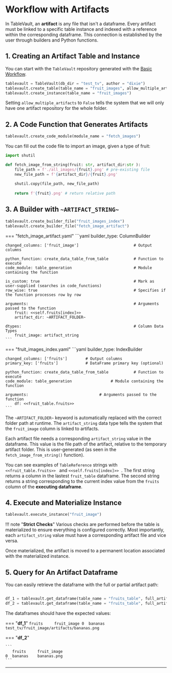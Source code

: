# Workflow with Artifacts

In TableVault, an **artifact** is any file that isn't a dataframe. Every artifact must be linked to a specific table instance and indexed with a reference within the corresponding dataframe. This connection is established by the user through builders and Python functions.

## 1. Creating an Artifact Table and Instance

You can start with the `TableVault` repository generated with the [Basic Workflow]().

```python
tablevault = TableVault(db_dir = "test_tv", author = "dixie")
tablevault.create_table(table_name = "fruit_images", allow_multiple_artifacts = False)
tablevault.create_instance(table_name = "fruit_images")
```

Setting `allow_multiple_artifacts` to `False` tells the system that we will only have one artifact repository for the whole folder.

## 2. A Code Function that Generates Artifacts

```python
tablevault.create_code_module(module_name = "fetch_images")
```

You can fill out the code file to import an image, given a type of fruit:

```python
import shutil

def fetch_image_from_string(fruit: str, artifact_dir:str ):
    file_path = f'./all_images/{fruit}.png' # pre-existing file
    new_file_path = f'{artifact_dir}/{fruit}.png'
    
    shutil.copy(file_path, new_file_path)
    
    return f'{fruit}.png' # return relative path
```


## 3. A Builder with `~ARTIFACT_STRING~`
```python
tablevault.create_builder_file("fruit_images_index")
tablevault.create_builder_file("fetch_image_artifact")
```


=== "fetch_image_artifact.yaml"
    ```yaml
    builder_type: ColumnBuilder

    changed_columns: ['fruit_image']                        # Output columns

    python_function: create_data_table_from_table           # Function to execute
    code_module: table_generation                           # Module containing the function
    
    is_custom: true                                         # Mark as user-supplied (searches in code_functions)
    row_wise: true                                          # Specifies if the function processes row by row
    
    arguments:                                              # Arguments passed to the function
        fruit: <<self.fruits[index]>> 
        artifact_dir: ~ARTIFACT_FOLDER~ 

    dtypes:                                                 # Column Data Types 
        fruit_image: artifact_string            
    ```
=== "fruit_images_index.yaml"
    ```yaml
    builder_type: IndexBuilder

    changed_columns: ['fruits']        # Output columns
    primary_key: ['fruits']            # DataFrame primary key (optional)

    python_function: create_data_table_from_table           # Function to execute
    code_module: table_generation                 # Module containing the function

    arguments:                               # Arguments passed to the function
        df: <<fruit_table.fruits>>                  
    ```

The `~ARTIFACT_FOLDER~` keyword is automatically replaced with the correct folder path at runtime. The `artifact_string` data type tells the system that the `fruit_image` column is linked to artifacts. 

Each artifact file needs a corresponding `artifact_string` value in the dataframe. This value is the file path of the artifact, relative to the temporary artifact folder. This is user-generated (as seen in the `fetch_image_from_string()` function).

You can see examples of `TableReference` strings with `<<fruit_table.fruits>> ` and `<<self.fruits[index]>> `. The first string returns a column in the lastest `fruit_table` dataframe. The second string returns a string corresponding to the current index value from the `fruits` column of the **executing dataframe**.

## 4. Execute and Materialize Instance

```python
tablevault.execute_instance("fruit_image")
```

!!! note "**Strict Checks**"
    Various checks are performed before the table is materialized to ensure everything is configured correctly. Most importantly, each `artifact_string` value must have a corresponding artifact file and vice versa.

Once materialized, the artifact is moved to a permanent location associated with the materialized instance.

## 5. Query for An Artifact Dataframe

You can easily retrieve the dataframe with the full or partial artifact path: 

```python

df_1 = tablevault.get_dataframe(table_name = "fruits_table", full_artifact_path = True)
df_2 = tablevault.get_dataframe(table_name = "fruits_table", full_artifact_path = False)

```

The dataframes should have the expected values:

=== "**df_1**"
    ```
       fruits     fruit_image
    0  bananas    test_tv/fruit_image/artifacts/bananas.png
    ```

=== "**df_2**"

    ```
       fruits     fruit_image
    0  bananas    bananas.png
    ```

---
